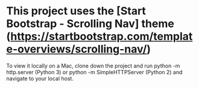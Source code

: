 # This project uses the [Start Bootstrap - Scrolling Nav] theme (https://startbootstrap.com/template-overviews/scrolling-nav/)

To view it locally on a Mac, clone down the project and run python -m http.server (Python 3) or python -m SimpleHTTPServer (Python 2) and navigate to your local host.
